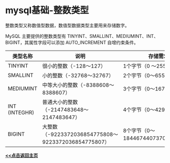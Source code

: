 # mysql基础-整数类型

整数类型又称数值型数据，数值型数据类型主要用来存储数字。

MySQL 主要提供的整数类型有 TINYINT、SMALLINT、MEDIUMINT、INT、BIGINT，其属性字段可以添加 AUTO_INCREMENT 自增约束条件。

| 类型名称      | 说明                                                | 存储需求                           |
| ------------- | --------------------------------------------------- | ---------------------------------- |
| TINYINT       | 很小的整数（-128〜127）                             | 1个字节（0 〜255）                 |
| SMALLINT      | 小的整数（-32768〜32767）                           | 2个宇节（0〜65535）                |
| MEDIUMINT     | 中等大小的整数（-8388608〜8388607）                 | 3个字节（0〜16777215）             |
| INT (INTEGHR) | 普通大小的整数（-2147483648〜2147483647）           | 4个字节（0〜4294967295）           |
| BIGINT        | 大整数（-9223372036854775808〜9223372036854775807） | 8个字节（0〜18446744073709551615） |







 **<u>[<<点击返回主页](https://liudandandear.gitee.io)</u>**